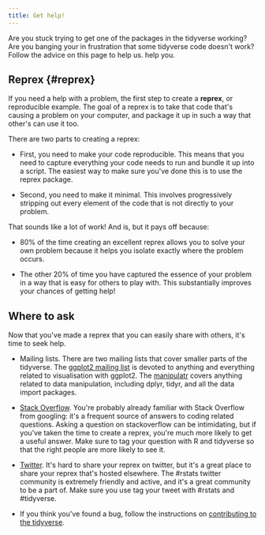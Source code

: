```yaml
---
title: Get help!
---
```


Are you stuck trying to get one of the packages in the tidyverse working? Are you banging your in frustration that some tidyverse code doesn't work? Follow the advice on this page to help us. help you.

## Reprex {#reprex}

If you need a help with a problem, the first step to create a __reprex__, or reproducible example. The goal of a reprex is to take that code that's causing a problem on your computer, and package it up in such a way that other's can use it too.

There are two parts to creating a reprex:

* First, you need to make your code reproducible. This means that you need
  to capture everything your code needs to run and bundle it up into a script.
  The easiest way to make sure you've done this is to use the reprex package.
  
* Second, you need to make it minimal. This involves progressively stripping
  out every element of the code that is not directly to your problem.

That sounds like a lot of work!  And is, but it pays off because:

* 80% of the time creating an excellent reprex allows you to solve your
  own problem because it helps you isolate exactly where the problem
  occurs.
  
* The other 20% of time you have captured the essence of your problem in
  a way that is easy for others to play with. This substantially improves
  your chances of getting help!

## Where to ask

Now that you've made a reprex that you can easily share with others, it's time to seek help.

* Mailing lists.  There are two mailing lists that cover smaller parts of the 
  tidyverse. The [ggplot2 mailing list][ggplot2-ml] is devoted to anything
  and everything related to visualisation with ggplot2. The
  [manipulatr][manipulatr-ml] covers anything related to data manipulation,
  including dplyr, tidyr, and all the data import packages.
  
* [Stack Overflow](https://stackoverflow.com). You're probably already familiar
  with Stack Overflow from googling: it's a frequent source of answers to
  coding related questions. Asking a question on stackoverflow can be 
  intimidating, but if you've taken the time to create a reprex, you're much
  more likely to get a useful answer. Make sure to tag your question with R
  and tidyverse so that the right people are more likely to see it.
  
* [Twitter][twitter-rstats]. It's hard to share your reprex on twitter,
  but it's a great place to share your reprex that's hosted elsewhere.
  The #rstats twitter community is extremely friendly and active, and
  it's a great community to be a part of. Make sure you use tag your tweet 
  with #rstats and #tidyverse.

* If you think you've found a bug, follow the instructions on 
  [contributing to the tidyverse](/contributing#issues).

[ggplot2-ml]: https://groups.google.com/forum/#!forum/ggplot2
[manipulatr-ml]: https://groups.google.com/forum/#!forum/manipulatr
[twitter-rstats]: https://twitter.com/search?q=%23rstats&src=typd
